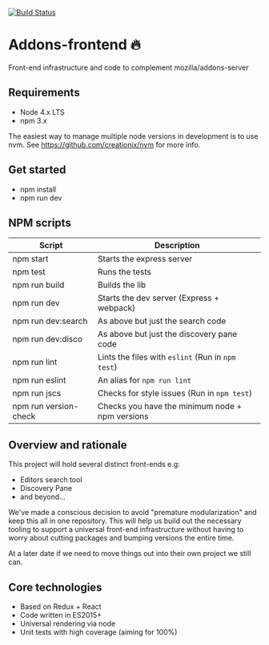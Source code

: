 
[![Build Status](https://travis-ci.org/mozilla/addons-frontend.svg?branch=master)](https://travis-ci.org/mozilla/addons-frontend)

# Addons-frontend 🔥

Front-end infrastructure and code to complement mozilla/addons-server

## Requirements

* Node 4.x LTS
* npm 3.x

The easiest way to manage multiple node versions in development is to use
nvm. See https://github.com/creationix/nvm for more info.

## Get started

* npm install
* npm run dev


## NPM scripts

| Script                 | Description                                       |
|------------------------|---------------------------------------------------|
| npm start              |  Starts the express server                        |
| npm test               |  Runs the tests                                   |
| npm run build          |  Builds the lib                                   |
| npm run dev            |  Starts the dev server (Express + webpack)        |
| npm run dev:search     |  As above but just the search code                |
| npm run dev:disco      |  As above but just the discovery pane code        |
| npm run lint           |  Lints the files with `eslint` (Run in `npm test`)|
| npm run eslint         |  An alias for `npm run lint`                      |
| npm run jscs           |  Checks for style issues (Run in `npm test`)      |
| npm run version-check  |  Checks you have the minimum node + npm versions  |

## Overview and rationale

This project will hold several distinct front-ends e.g:

* Editors search tool
* Discovery Pane
* and beyond...

We've made a conscious decision to avoid "premature modularization" and
keep this all in one repository. This will help us build out the necessary
tooling to support a universal front-end infrastructure without having to
worry about cutting packages and bumping versions the entire time.

At a later date if we need to move things out into their own project we
still can.

## Core technologies

* Based on Redux + React
* Code written in ES2015+
* Universal rendering via node
* Unit tests with high coverage (aiming for 100%)
